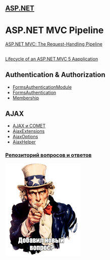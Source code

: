 ## [ASP.NET](https://docs.microsoft.com/en-us/aspnet/index#pivot=aspnet)

# ASP.NET MVC Pipeline

[ASP.NET MVC: The Request-Handling Pipeline](https://github.com/AnzhelikaKravchuk/.NET-Training.-Spring-2019/blob/master/Pictures/asp_net_mvc_poster.pdf)

##

[Lifecycle of an ASP.NET.MVC 5 Aapplication](https://github.com/AnzhelikaKravchuk/.NET-Training.-Spring-2019/blob/master/Pictures/lifecycle-of-an-aspnet-mvc-5-application.pdf)

## Authentication & Authorization

- [FormsAuthenticationModule](https://referencesource.microsoft.com/#System.Web/Security/FormsAuthenticationModule.cs,ac471f8ac73cdb2b,references)
- [FormsAuthentication](https://referencesource.microsoft.com/#System.Web/Security/FormsAuthentication.cs,a820aab5aa1ac27c)
- [Membership](https://referencesource.microsoft.com/#System.Web/Security/Membership.cs,4ae972ab033a9157)


## AJAX

- [AJAX и COMET](https://learn.javascript.ru/ajax)
- [AjaxExtensions](https://github.com/aspnet/AspNetWebStack/blob/master/src/System.Web.Mvc/Ajax/AjaxExtensions.cs)
- [AjaxOptions](https://github.com/aspnet/AspNetWebStack/blob/master/src/System.Web.Mvc/Ajax/AjaxOptions.cs)
- [AjaxHelper](https://github.com/aspnet/AspNetWebStack/blob/master/src/System.Web.Mvc/AjaxHelper.cs)

### [Репозиторий вопросов и ответов](https://github.com/AnzhelikaKravchuk/.NET-Training.-Spring-2019/tree/master/.Net-Interview-Questions)

![](https://github.com/AnzhelikaKravchuk/Materials/blob/master/Pictures/Q%26A.png)

